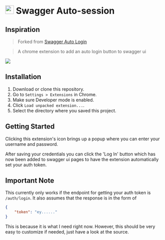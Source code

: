 <h1>
  <img height="27" src="https://user-images.githubusercontent.com/11488762/27016999-f7d81054-4ef2-11e7-8572-dfcc24071940.png">
  Swagger Auto-session
</h1>


## Inspiration
> Forked from [Swagger Auto Login](https://github.com/tam5/swagger-auto-login)

> A chrome extension to add an auto login button to swagger ui

<img src="https://user-images.githubusercontent.com/11488762/27017908-3420e2c8-4efa-11e7-9d41-78910322adfd.jpg">

## Installation

1. Download or clone this repository.
2. Go to `Settings > Extensions` in Chrome.
3. Make sure Developer mode is enabled.
4. Click `Load unpacked extension...`.
5. Select the directory where you saved this project.

## Getting Started

Clicking this extension's icon brings up a popup where you can enter your username and password.

After saving your credentials you can click the 'Log In' button which has now been added to swagger ui pages to have the extension automatically set your auth token.


## Important Note
This currently only works if the endpoint for getting your auth token is `/auth/login`. It also assumes that the response is in the form of
```json
{
    "token": "ey......"
}
```

This is because it is what I need right now. However, this should be very easy to customize if needed, just have a look at the source.
